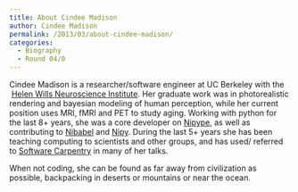 ```yaml
---
title: About Cindee Madison
author: Cindee Madison
permalink: /2013/03/about-cindee-madison/
categories:
  - Biography
  - Round 04/0
---
```

Cindee Madison is a researcher/software engineer at UC Berkeley with the  <a href="http://neuroscience.berkeley.edu" target="_blank">Helen Wills Neuroscience Institute</a>. Her graduate work was in photorealistic rendering and bayesian modeling of human perception, while her current position uses MRI, fMRI and PET to study aging. Working with python for the last 8+ years, she was a core developer on <a href="http://nipy.sourceforge.net/nipype/" target="_blank">Nipype</a>, as well as contributing to <a href="http://nipy.sourceforge.net/nibabel/" target="_blank">Nibabel</a> and <a href="http://nipy.sourceforge.net/nipy/stable/index.html" target="_blank">Nipy</a>. During the last 5+ years she has been teaching computing to scientists and other groups, and has used/ referred to <a href="http://software-carpentry.org/" target="_blank">Software Carpentry</a> in many of her talks.

When not coding, she can be found as far away from civilization as possible, backpacking in deserts or mountains or near the ocean.

&nbsp;
